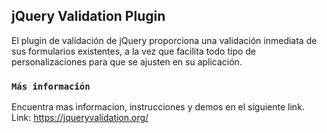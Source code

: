 ## jQuery Validation Plugin 
El plugin de validación de jQuery proporciona una validación inmediata de sus formularios existentes, a la vez que facilita todo tipo de personalizaciones para que se ajusten en su aplicación.

### `Más información`
Encuentra mas informacion, instrucciones y demos en el siguiente link. Link: https://jqueryvalidation.org/
